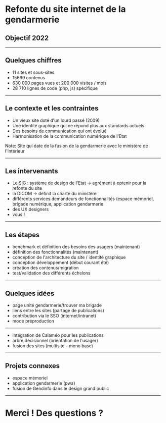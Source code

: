 # Refonte du site internet de la gendarmerie

## Objectif 2022

---

## Quelques chiffres

- 11 sites et sous-sites<!-- .element: class="fragment" -->
- 15669 contenus<!-- .element: class="fragment" -->
- 630 000 pages vues et 200 000 visites / mois<!-- .element: class="fragment" -->
- 28 710 lignes de code (php, js) spécifique<!-- .element: class="fragment" -->

---

## Le contexte et les contraintes

- Un vieux site doté d'un lourd passé (2009)<!-- .element: class="fragment" -->
- Une identité graphique qui ne répond plus aux standards actuels<!-- .element: class="fragment" -->
- Des besoins de communication qui ont évolué<!-- .element: class="fragment" -->
- Harmonisation de la communication numérique de l'Etat<!-- .element: class="fragment" -->

Note:
Site qui date de la fusion de la gendarmerie avec le ministère de l'Intérieur

---

## Les intervenants

- Le SIG : système de design de l'Etat -> agrément à optenir pour la refonte du site<!-- .element: class="fragment" -->
- la DICOM -> définit la charte du ministère<!-- .element: class="fragment" -->
- différents services demandeurs de fonctionnalités (espace mémoriel, brigade numérique, application gendarmerie<!-- .element: class="fragment" -->
- des UX designers<!-- .element: class="fragment" -->
- vous ! <!-- .element: class="fragment" -->

---

## Les étapes

- benchmark et définition des besoins des usagers (maintenant)<!-- .element: class="fragment" -->
- définition des fonctionnalités (maintenant)<!-- .element: class="fragment" -->
- conception de l'architecture du site / identité graphique<!-- .element: class="fragment" -->
- conception développement (début courant été)<!-- .element: class="fragment" -->
- création des contenus/migration<!-- .element: class="fragment" -->
- test/validation des différents échelons<!-- .element: class="fragment" -->

---

## Quelques idées

- page unité gendarmerie/trouver ma brigade<!-- .element: class="fragment" -->
- liens entre les sites (partage de publications)<!-- .element: class="fragment" -->
- contribution via le SSO (internet/intranet)<!-- .element: class="fragment" -->
- mode préproduction<!-- .element: class="fragment" -->

---

- intégration de Calaméo pour les publications<!-- .element: class="fragment" -->
- arbre décisionnel (orientation de l'usager)<!-- .element: class="fragment" -->
- fusion des sites (multisite - mono base)<!-- .element: class="fragment" -->

---

## Projets connexes

- espace mémoriel<!-- .element: class="fragment" -->
- application gendarmerie (pwa)<!-- .element: class="fragment" -->
- fusion de Gendinfo dans le design grand public<!-- .element: class="fragment" -->

---

# Merci ! Des questions ?
